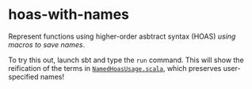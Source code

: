 hoas-with-names
===============

Represent functions using higher-order asbtract syntax (HOAS) *using macros to save names*.

To try this out, launch sbt and type the `run` command. This will show the reification of the terms in [`NamedHoasUsage.scala`](NamedHoasUsage.scala), which preserves user-specified names!
